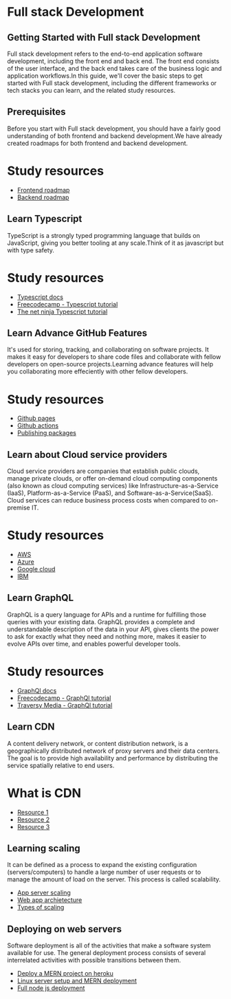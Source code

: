 # Full stack Development

## Getting Started with Full stack Development

Full stack development refers to the end-to-end application software development, including the front end and back end. The front end consists of the user interface, and the back end takes care of the business logic and application workflows.In this guide, we'll cover the basic steps to get started with Full stack development, including the different frameworks or tech stacks you can learn, and the related study resources.

## Prerequisites

Before you start with Full stack development, you should have a fairly good understanding of both frontend and backend development.We have already created roadmaps for both frontend and backend development.

# Study resources

- [Frontend roadmap](https://github.com/WeMakeDevs/roadmaps/tree/main/Frontend-Development)
- [Backend roadmap](https://github.com/WeMakeDevs/roadmaps/tree/main/Backend-Development)

## Learn Typescript

TypeScript is a strongly typed programming language that builds on JavaScript, giving you better tooling at any scale.Think of it as javascript but with type safety.

# Study resources

- [Typescript docs](https://www.typescriptlang.org/docs/)
- [Freecodecamp - Typescript tutorial](https://www.youtube.com/watch?v=30LWjhZzg50&t=777s)
- [The net ninja Typescript tutorial](https://www.youtube.com/playlist?list=PL4cUxeGkcC9gUgr39Q_yD6v-bSyMwKPUI)

## Learn Advance GitHub Features

It's used for storing, tracking, and collaborating on software projects. It makes it easy for developers to share code files and collaborate with fellow developers on open-source projects.Learning advance features will help you collaborating more effeciently with other fellow developers.

# Study resources

- [Github pages](https://www.typescriptlang.org/docs/)
- [Github actions](https://www.youtube.com/watch?v=30LWjhZzg50&t=777s)
- [Publishing packages](https://www.youtube.com/playlist?list=PL4cUxeGkcC9gUgr39Q_yD6v-bSyMwKPUI)

## Learn about Cloud service providers

Cloud service providers are companies that establish public clouds, manage private clouds, or offer on-demand cloud computing components (also known as cloud computing services) like Infrastructure-as-a-Service (IaaS), Platform-as-a-Service (PaaS), and Software-as-a-Service(SaaS). Cloud services can reduce business process costs when compared to on-premise IT.

# Study resources

- [AWS](https://docs.aws.amazon.com/)
- [Azure](https://learn.microsoft.com/en-us/azure/?product=popular)
- [Google cloud](https://cloud.google.com/training?hl=en)
- [IBM](https://www.ibm.com/training/cloud)

## Learn GraphQL

GraphQL is a query language for APIs and a runtime for fulfilling those queries with your existing data. GraphQL provides a complete and understandable description of the data in your API, gives clients the power to ask for exactly what they need and nothing more, makes it easier to evolve APIs over time, and enables powerful developer tools.

# Study resources

- [GraphQl docs](https://graphql.org/)
- [Freecodecamp - GraphQl tutorial](https://www.youtube.com/watch?v=ed8SzALpx1Q)
- [Traversy Media - GraphQl tutorial](https://www.youtube.com/watch?v=BcLNfwF04Kw)

## Learn CDN

A content delivery network, or content distribution network, is a geographically distributed network of proxy servers and their data centers. The goal is to provide high availability and performance by distributing the service spatially relative to end users.

# What is CDN

- [Resource 1](https://www.cloudflare.com/en-in/learning/cdn/what-is-a-cdn/)
- [Resource 2](https://www.hostinger.in/tutorials/what-is-cdn)
- [Resource 3](https://www.youtube.com/watch?v=Bsq5cKkS33I)

## Learning scaling

It can be defined as a process to expand the existing configuration (servers/computers) to handle a large number of user requests or to manage the amount of load on the server. This process is called scalability.

- [App server scaling](https://www.youtube.com/watch?v=xUumgxZ04SM)
- [Web app archietecture](https://www.youtube.com/watch?v=sDlCSIDwpDs)
- [Types of scaling](https://www.youtube.com/watch?v=xpDnVSmNFX0)

## Deploying on web servers

Software deployment is all of the activities that make a software system available for use. The general deployment process consists of several interrelated activities with possible transitions between them.

- [Deploy a MERN project on heroku](https://www.freecodecamp.org/news/deploying-a-mern-application-using-mongodb-atlas-to-heroku/)
- [Linux server setup and MERN deployment](https://www.youtube.com/watch?v=7aRjGIhwyQM)
- [Full node js deployment](https://www.youtube.com/watch?v=oykl1Ih9pMg&feature=youtu.be)
